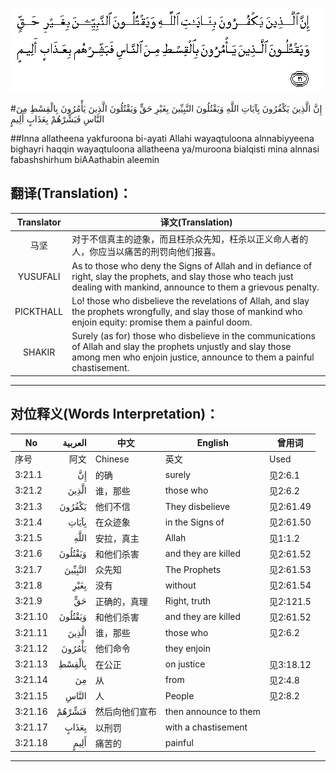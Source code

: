 ![003:021](images/003_021.gif)

#إِنَّ الَّذِينَ يَكْفُرُونَ بِآيَاتِ اللَّهِ وَيَقْتُلُونَ النَّبِيِّينَ بِغَيْرِ حَقٍّ وَيَقْتُلُونَ الَّذِينَ يَأْمُرُونَ بِالْقِسْطِ مِنَ النَّاسِ فَبَشِّرْهُمْ بِعَذَابٍ أَلِيمٍ 

##Inna allatheena yakfuroona bi-ayati Allahi wayaqtuloona alnnabiyyeena bighayri haqqin wayaqtuloona allatheena ya/muroona bialqisti mina alnnasi fabashshirhum biAAathabin aleemin 

## 翻译(Translation)：

| Translator | 译文(Translation)                                            |
| :--------: | ------------------------------------------------------------ |
|    马坚    | 对于不信真主的迹象，而且枉杀众先知，枉杀以正义命人者的人，你应当以痛苦的刑罚向他们报喜。 |
|  YUSUFALI  | As to those who deny the Signs of Allah and in defiance of right, slay the prophets, and slay those who teach just dealing with mankind, announce to them a grievous penalty. |
| PICKTHALL  | Lo! those who disbelieve the revelations of Allah, and slay the prophets wrongfully, and slay those of mankind who enjoin equity: promise them a painful doom. |
|   SHAKIR   | Surely (as for) those who disbelieve in the communications of Allah and slay the prophets unjustly and slay those among men who enjoin justice, announce to them a painful chastisement. |

---

## 对位释义(Words Interpretation)：

| No   | العربية | 中文    | English | 曾用词 |
| ---- | ------: | ------- | ------- | ------ |
| 序号 |    阿文 | Chinese | 英文    | Used   |
| 3:21.1  | إِنَّ      | 的确           | surely                | 见2:6.1   |
| 3:21.2  | الَّذِينَ   | 谁，那些       | those who             | 见2:6.2   |
| 3:21.3  | يَكْفُرُونَ  | 他们不信       | They disbelieve       | 见2:61.49 |
| 3:21.4  | بِآيَاتِ   | 在众迹象       | in the Signs of       | 见2:61.50 |
| 3:21.5  | اللَّهِ    | 安拉，真主     | Allah                 | 见1:1.2   |
| 3:21.6  | وَيَقْتُلُونَ | 和他们杀害     | and they are killed   | 见2:61.52 |
| 3:21.7  | النَّبِيِّينَ | 众先知         | The Prophets          | 见2:61.53 |
| 3:21.8  | بِغَيْرِ    | 没有           | without               | 见2:61.54 |
| 3:21.9  | حَقٍّ      | 正确的，真理   | Right, truth          | 见2:121.5 |
| 3:21.10 | وَيَقْتُلُونَ | 和他们杀害     | and they are killed   | 见2:61.52 |
| 3:21.11 | الَّذِينَ   | 谁，那些       | those who             | 见2:6.2   |
| 3:21.12 | يَأْمُرُونَ  | 他们命令       | they enjoin           |           |
| 3:21.13 | بِالْقِسْطِ  | 在公正         | on justice            | 见3:18.12 |
| 3:21.14 | مِنَ      | 从             | from                  | 见2:4.8   |
| 3:21.15 | النَّاسِ   | 人             | People                | 见2:8.2   |
| 3:21.16 | فَبَشِّرْهُمْ  | 然后向他们宣布 | then announce to them |           |
| 3:21.17 | بِعَذَابٍ   | 以刑罚         | with a chastisement   |           |
| 3:21.18 | أَلِيمٍ    | 痛苦的         | painful               |           |

---
